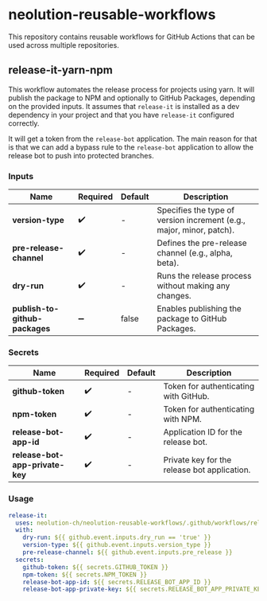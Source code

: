 # neolution-reusable-workflows

This repository contains reusable workflows for GitHub Actions that can be used across multiple repositories.

## release-it-yarn-npm

This workflow automates the release process for projects using yarn. It will publish the package to NPM and optionally to GitHub Packages, depending on the provided inputs. It assumes that `release-it` is installed as a dev dependency in your project and that you have `release-it` configured correctly.

It will get a token from the `release-bot` application. The main reason for that is that we can add a bypass rule to the `release-bot` application to allow the release bot to push into protected branches.

### Inputs

| Name                           | Required           | Default | Description                                                          |
| ------------------------------ | ------------------ | ------- | -------------------------------------------------------------------- |
| **version-type**               | :heavy_check_mark: | -       | Specifies the type of version increment (e.g., major, minor, patch). |
| **pre-release-channel**        | :heavy_check_mark: | -       | Defines the pre-release channel (e.g., alpha, beta).                 |
| **dry-run**                    | :heavy_check_mark: | -       | Runs the release process without making any changes.                 |
| **publish-to-github-packages** | :heavy_minus_sign: | false   | Enables publishing the package to GitHub Packages.                   |

### Secrets

| Name                            | Required           | Default | Description                                  |
| ------------------------------- | ------------------ | ------- | -------------------------------------------- |
| **github-token**                | :heavy_check_mark: | -       | Token for authenticating with GitHub.        |
| **npm-token**                   | :heavy_check_mark: | -       | Token for authenticating with NPM.           |
| **release-bot-app-id**          | :heavy_check_mark: | -       | Application ID for the release bot.          |
| **release-bot-app-private-key** | :heavy_check_mark: | -       | Private key for the release bot application. |

### Usage

```yaml
release-it:
  uses: neolution-ch/neolution-reusable-workflows/.github/workflows/release-it-yarn-npm.yml@v1
  with:
    dry-run: ${{ github.event.inputs.dry_run == 'true' }}
    version-type: ${{ github.event.inputs.version_type }}
    pre-release-channel: ${{ github.event.inputs.pre_release }}
  secrets:
    github-token: ${{ secrets.GITHUB_TOKEN }}
    npm-token: ${{ secrets.NPM_TOKEN }}
    release-bot-app-id: ${{ secrets.RELEASE_BOT_APP_ID }}
    release-bot-app-private-key: ${{ secrets.RELEASE_BOT_APP_PRIVATE_KEY }}
```
